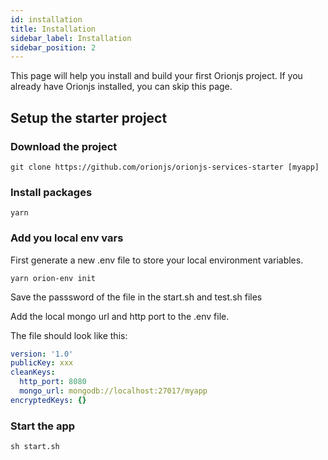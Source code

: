 ```yaml
---
id: installation
title: Installation
sidebar_label: Installation
sidebar_position: 2
---
```


This page will help you install and build your first Orionjs project. If you already have Orionjs installed, you can skip this page.

## Setup the starter project

### Download the project

```
git clone https://github.com/orionjs/orionjs-services-starter [myapp]
```

### Install packages

```
yarn
```

### Add you local env vars

First generate a new .env file to store your local environment variables.

```
yarn orion-env init
```

Save the passsword of the file in the start.sh and test.sh files

Add the local mongo url and http port to the .env file.

The file should look like this:

```yml
version: '1.0'
publicKey: xxx
cleanKeys:
  http_port: 8080
  mongo_url: mongodb://localhost:27017/myapp
encryptedKeys: {}
```

### Start the app

```
sh start.sh
```
